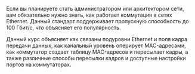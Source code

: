 <!-- verified: agorbachev 03.05.2022 -->

<!-- 7.0.1 -->
Если вы планируете стать администратором или архитектором сети, вам обязательно нужно знать, как работает коммутация в сетях Ethernet. Данный стандарт поддерживает пропускную способность до 100 Гбит/с, что объясняет его популярность. 

Данный курс объясняет как связаны подуровни Ethernet и поля кадра передачи данных, как канальный уровень оперирует MAC-адресами, как коммутатор создает таблицу MAC-адресов и пересылает кадры, а также различные способы пересылки кадров и доступные настройки портов на коммутаторах.

